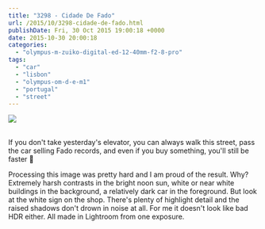 ```yaml
---
title: "3298 - Cidade De Fado"
url: /2015/10/3298-cidade-de-fado.html
publishDate: Fri, 30 Oct 2015 19:00:18 +0000
date: 2015-10-30 20:00:18
categories: 
  - "olympus-m-zuiko-digital-ed-12-40mm-f2-8-pro"
tags: 
  - "car"
  - "lisbon"
  - "olympus-om-d-e-m1"
  - "portugal"
  - "street"
---
```

<div class="container">
<div class="center"><a target="_blank" href="https://d25zfm9zpd7gm5.cloudfront.net/1200x1200/2015/20150902_130046_lr.jpg"><img class="webfeedsFeaturedVisual" src="https://d25zfm9zpd7gm5.cloudfront.net/0600x0600/2015/20150902_130046_lr.jpg" /></a></div>
</div>
<br />

If you don't take yesterday's elevator, you can always walk this street, pass the car selling Fado records, and even if you buy something, you'll still be faster 🙂

Processing this image was pretty hard and I am proud of the result. Why? Extremely harsh contrasts in the bright noon sun, white or near white buildings in the background, a relatively dark car in the foreground. But look at the white sign on the shop. There's plenty of highlight detail and the raised shadows don't drown in noise at all. For me it doesn't look like bad HDR either. All made in Lightroom from one exposure.
